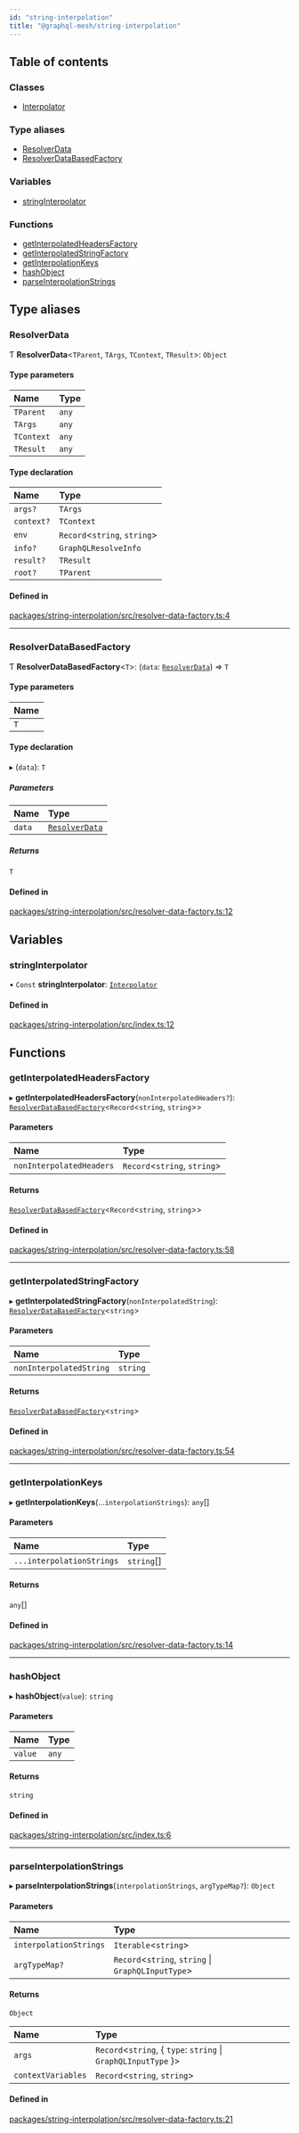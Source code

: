 ```yaml
---
id: "string-interpolation"
title: "@graphql-mesh/string-interpolation"
---
```


## Table of contents

### Classes

- [Interpolator](/docs/api/classes/string_interpolation_src.Interpolator)

### Type aliases

- [ResolverData](string_interpolation_src#resolverdata)
- [ResolverDataBasedFactory](string_interpolation_src#resolverdatabasedfactory)

### Variables

- [stringInterpolator](string_interpolation_src#stringinterpolator)

### Functions

- [getInterpolatedHeadersFactory](string_interpolation_src#getinterpolatedheadersfactory)
- [getInterpolatedStringFactory](string_interpolation_src#getinterpolatedstringfactory)
- [getInterpolationKeys](string_interpolation_src#getinterpolationkeys)
- [hashObject](string_interpolation_src#hashobject)
- [parseInterpolationStrings](string_interpolation_src#parseinterpolationstrings)

## Type aliases

### ResolverData

Ƭ **ResolverData**\<`TParent`, `TArgs`, `TContext`, `TResult`>: `Object`

#### Type parameters

| Name | Type |
| :------ | :------ |
| `TParent` | `any` |
| `TArgs` | `any` |
| `TContext` | `any` |
| `TResult` | `any` |

#### Type declaration

| Name | Type |
| :------ | :------ |
| `args?` | `TArgs` |
| `context?` | `TContext` |
| `env` | `Record`\<`string`, `string`> |
| `info?` | `GraphQLResolveInfo` |
| `result?` | `TResult` |
| `root?` | `TParent` |

#### Defined in

[packages/string-interpolation/src/resolver-data-factory.ts:4](https://github.com/Urigo/graphql-mesh/blob/master/packages/string-interpolation/src/resolver-data-factory.ts#L4)

___

### ResolverDataBasedFactory

Ƭ **ResolverDataBasedFactory**\<`T`>: (`data`: [`ResolverData`](string_interpolation_src#resolverdata)) => `T`

#### Type parameters

| Name |
| :------ |
| `T` |

#### Type declaration

▸ (`data`): `T`

##### Parameters

| Name | Type |
| :------ | :------ |
| `data` | [`ResolverData`](string_interpolation_src#resolverdata) |

##### Returns

`T`

#### Defined in

[packages/string-interpolation/src/resolver-data-factory.ts:12](https://github.com/Urigo/graphql-mesh/blob/master/packages/string-interpolation/src/resolver-data-factory.ts#L12)

## Variables

### stringInterpolator

• `Const` **stringInterpolator**: [`Interpolator`](/docs/api/classes/string_interpolation_src.Interpolator)

#### Defined in

[packages/string-interpolation/src/index.ts:12](https://github.com/Urigo/graphql-mesh/blob/master/packages/string-interpolation/src/index.ts#L12)

## Functions

### getInterpolatedHeadersFactory

▸ **getInterpolatedHeadersFactory**(`nonInterpolatedHeaders?`): [`ResolverDataBasedFactory`](string_interpolation_src#resolverdatabasedfactory)\<`Record`\<`string`, `string`>>

#### Parameters

| Name | Type |
| :------ | :------ |
| `nonInterpolatedHeaders` | `Record`\<`string`, `string`> |

#### Returns

[`ResolverDataBasedFactory`](string_interpolation_src#resolverdatabasedfactory)\<`Record`\<`string`, `string`>>

#### Defined in

[packages/string-interpolation/src/resolver-data-factory.ts:58](https://github.com/Urigo/graphql-mesh/blob/master/packages/string-interpolation/src/resolver-data-factory.ts#L58)

___

### getInterpolatedStringFactory

▸ **getInterpolatedStringFactory**(`nonInterpolatedString`): [`ResolverDataBasedFactory`](string_interpolation_src#resolverdatabasedfactory)\<`string`>

#### Parameters

| Name | Type |
| :------ | :------ |
| `nonInterpolatedString` | `string` |

#### Returns

[`ResolverDataBasedFactory`](string_interpolation_src#resolverdatabasedfactory)\<`string`>

#### Defined in

[packages/string-interpolation/src/resolver-data-factory.ts:54](https://github.com/Urigo/graphql-mesh/blob/master/packages/string-interpolation/src/resolver-data-factory.ts#L54)

___

### getInterpolationKeys

▸ **getInterpolationKeys**(...`interpolationStrings`): `any`[]

#### Parameters

| Name | Type |
| :------ | :------ |
| `...interpolationStrings` | `string`[] |

#### Returns

`any`[]

#### Defined in

[packages/string-interpolation/src/resolver-data-factory.ts:14](https://github.com/Urigo/graphql-mesh/blob/master/packages/string-interpolation/src/resolver-data-factory.ts#L14)

___

### hashObject

▸ **hashObject**(`value`): `string`

#### Parameters

| Name | Type |
| :------ | :------ |
| `value` | `any` |

#### Returns

`string`

#### Defined in

[packages/string-interpolation/src/index.ts:6](https://github.com/Urigo/graphql-mesh/blob/master/packages/string-interpolation/src/index.ts#L6)

___

### parseInterpolationStrings

▸ **parseInterpolationStrings**(`interpolationStrings`, `argTypeMap?`): `Object`

#### Parameters

| Name | Type |
| :------ | :------ |
| `interpolationStrings` | `Iterable`\<`string`> |
| `argTypeMap?` | `Record`\<`string`, `string` \| `GraphQLInputType`> |

#### Returns

`Object`

| Name | Type |
| :------ | :------ |
| `args` | `Record`\<`string`, \{ `type`: `string` \| `GraphQLInputType`  }> |
| `contextVariables` | `Record`\<`string`, `string`> |

#### Defined in

[packages/string-interpolation/src/resolver-data-factory.ts:21](https://github.com/Urigo/graphql-mesh/blob/master/packages/string-interpolation/src/resolver-data-factory.ts#L21)
